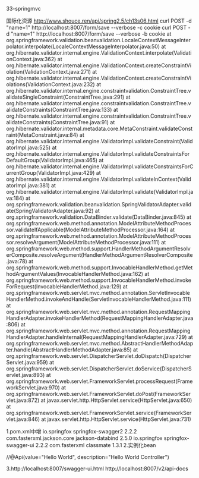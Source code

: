 33-springmvc

国际化资源
http://www.shouce.ren/api/spring2.5/ch13s06.html
curl  POST -d "name=1" http://localhost:8007/form/save --verbose -c cookie
curl  POST -d "name=1" http://localhost:8007/form/save --verbose -b cookie
at org.springframework.validation.beanvalidation.LocaleContextMessageInterpolator.interpolate(LocaleContextMessageInterpolator.java:50)
at org.hibernate.validator.internal.engine.ValidationContext.interpolate(ValidationContext.java:362)
at org.hibernate.validator.internal.engine.ValidationContext.createConstraintViolation(ValidationContext.java:271)
at org.hibernate.validator.internal.engine.ValidationContext.createConstraintViolations(ValidationContext.java:232)
at org.hibernate.validator.internal.engine.constraintvalidation.ConstraintTree.validateSingleConstraint(ConstraintTree.java:291)
at org.hibernate.validator.internal.engine.constraintvalidation.ConstraintTree.validateConstraints(ConstraintTree.java:133)
at org.hibernate.validator.internal.engine.constraintvalidation.ConstraintTree.validateConstraints(ConstraintTree.java:91)
at org.hibernate.validator.internal.metadata.core.MetaConstraint.validateConstraint(MetaConstraint.java:84)
at org.hibernate.validator.internal.engine.ValidatorImpl.validateConstraint(ValidatorImpl.java:525)
at org.hibernate.validator.internal.engine.ValidatorImpl.validateConstraintsForDefaultGroup(ValidatorImpl.java:465)
at org.hibernate.validator.internal.engine.ValidatorImpl.validateConstraintsForCurrentGroup(ValidatorImpl.java:429)
at org.hibernate.validator.internal.engine.ValidatorImpl.validateInContext(ValidatorImpl.java:381)
at org.hibernate.validator.internal.engine.ValidatorImpl.validate(ValidatorImpl.java:184)
at org.springframework.validation.beanvalidation.SpringValidatorAdapter.validate(SpringValidatorAdapter.java:92)
at org.springframework.validation.DataBinder.validate(DataBinder.java:845)
at org.springframework.web.method.annotation.ModelAttributeMethodProcessor.validateIfApplicable(ModelAttributeMethodProcessor.java:164)
at org.springframework.web.method.annotation.ModelAttributeMethodProcessor.resolveArgument(ModelAttributeMethodProcessor.java:111)
at org.springframework.web.method.support.HandlerMethodArgumentResolverComposite.resolveArgument(HandlerMethodArgumentResolverComposite.java:78)
at org.springframework.web.method.support.InvocableHandlerMethod.getMethodArgumentValues(InvocableHandlerMethod.java:162)
at org.springframework.web.method.support.InvocableHandlerMethod.invokeForRequest(InvocableHandlerMethod.java:129)
at org.springframework.web.servlet.mvc.method.annotation.ServletInvocableHandlerMethod.invokeAndHandle(ServletInvocableHandlerMethod.java:111)
at org.springframework.web.servlet.mvc.method.annotation.RequestMappingHandlerAdapter.invokeHandlerMethod(RequestMappingHandlerAdapter.java:806)
at org.springframework.web.servlet.mvc.method.annotation.RequestMappingHandlerAdapter.handleInternal(RequestMappingHandlerAdapter.java:729)
at org.springframework.web.servlet.mvc.method.AbstractHandlerMethodAdapter.handle(AbstractHandlerMethodAdapter.java:85)
at org.springframework.web.servlet.DispatcherServlet.doDispatch(DispatcherServlet.java:959)
at org.springframework.web.servlet.DispatcherServlet.doService(DispatcherServlet.java:893)
at org.springframework.web.servlet.FrameworkServlet.processRequest(FrameworkServlet.java:970)
at org.springframework.web.servlet.FrameworkServlet.doPost(FrameworkServlet.java:872)
at javax.servlet.http.HttpServlet.service(HttpServlet.java:650)
at org.springframework.web.servlet.FrameworkServlet.service(FrameworkServlet.java:846)
at javax.servlet.http.HttpServlet.service(HttpServlet.java:731)



1.pom.xml中增
		<dependency>
			<groupId>io.springfox</groupId>
			<artifactId>springfox-swagger2</artifactId>
			<version>2.2.2</version>
		</dependency>
		<dependency>
			<groupId>com.fasterxml.jackson.core</groupId>
			<artifactId>jackson-databind</artifactId>
			<version>2.5.0</version>
		</dependency>
		<dependency>
			<groupId>io.springfox</groupId>
			<artifactId>springfox-swagger-ui</artifactId>
			<version>2.2.2</version>
		</dependency>
		<dependency>
			<groupId>com.fasterxml</groupId>
			<artifactId>classmate</artifactId>
			<version>1.3.1</version>
		</dependency>
2.实例化bean
<bean class="springfox.documentation.swagger2.configuration.Swagger2DocumentationConfiguration" id="swagger2Config"/>

//@Api(value="Hello World", description="Hello World Controller")

3.http://localhost:8007/swagger-ui.html
http://localhost:8007/v2/api-docs